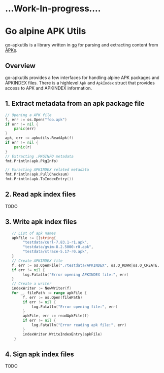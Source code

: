 # ...Work-In-progress....

# Go alpine APK Utils


go-apkutils is a library written in [go](http://golang.org) for parsing and extracting content from [APKs](https://wiki.alpinelinux.org/wiki/Package_management).

## Overview

go-apkutils provides a few interfaces for handling alpine APK packages and APKINDEX files. There is a highlevel `Apk` and `ApkIndex` struct that provides access to APK and APKINDEX information.

## 1. Extract metadata from an apk package file
```go
// Opening a APK file
f, err := os.Open("foo.apk")
if err != nil {
    panic(err)
}
apk, err := apkutils.ReadApk(f)
if err != nil {
    panic(r)
}
// Extracting .PKGINFO metadata
fmt.Println(apk.PkgInfo)

// Exracting APKINDEX related metadata
fmt.Println(apk.PullChecksum)
fmt.Println(apk.ToIndexEntry())
```

## 2. Read apk index files
TODO

## 3. Write apk index files
```go
   // List of apk names
   apkFile := []string{
        "testdata/curl-7.83.1-r1.apk",
        "testdata/gvim-8.2.5000-r0.apk",
        "testdata/strace-5.17-r0.apk",
   }
   // Create APKINDEX file
   f, err := os.OpenFile("./testdata/APKINDEX", os.O_RDWR|os.O_CREATE, 0644)
   if err != nil {
        log.Fatalln("Error opening APKINDEX file:", err)
   }
   // Create a writer
   indexWriter := NewWriter(f)
   for _, filePath := range apkFile {
        f, err := os.Open(filePath)
        if err != nil {
            log.Fatalln("Error opening file:", err)
        }
        apkFile, err := readApkFile(f)
        if err != nil {
            log.Fatalln("Error reading apk file:", err)
        }
        indexWriter.WriteIndexEntry(apkFile)
    }
```

## 4. Sign apk index files
TODO